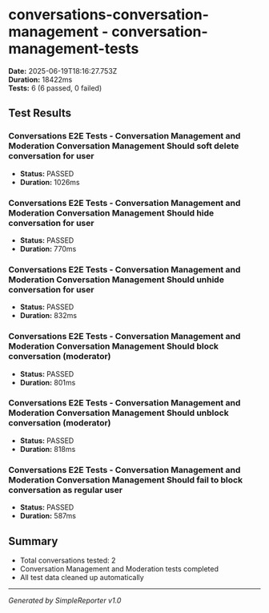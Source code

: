 # conversations-conversation-management - conversation-management-tests

**Date:** 2025-06-19T18:16:27.753Z  
**Duration:** 18422ms  
**Tests:** 6 (6 passed, 0 failed)

## Test Results


### Conversations E2E Tests - Conversation Management and Moderation Conversation Management Should soft delete conversation for user
- **Status:** PASSED
- **Duration:** 1026ms



### Conversations E2E Tests - Conversation Management and Moderation Conversation Management Should hide conversation for user
- **Status:** PASSED
- **Duration:** 770ms



### Conversations E2E Tests - Conversation Management and Moderation Conversation Management Should unhide conversation for user
- **Status:** PASSED
- **Duration:** 832ms



### Conversations E2E Tests - Conversation Management and Moderation Conversation Management Should block conversation (moderator)
- **Status:** PASSED
- **Duration:** 801ms



### Conversations E2E Tests - Conversation Management and Moderation Conversation Management Should unblock conversation (moderator)
- **Status:** PASSED
- **Duration:** 818ms



### Conversations E2E Tests - Conversation Management and Moderation Conversation Management Should fail to block conversation as regular user
- **Status:** PASSED
- **Duration:** 587ms



## Summary

- Total conversations tested: 2
- Conversation Management and Moderation tests completed
- All test data cleaned up automatically

---
*Generated by SimpleReporter v1.0*
